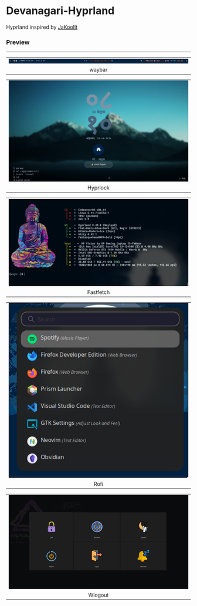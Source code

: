 # Devanagari-Hyprland
Hyprland inspired by <a href="https://github.com/JaKooLit/Arch-Hyprland">JaKoolIt </a>
<h3>Preview</h3>
<hr>
<table align="center">
  <tr><td><img src="Preview/waybar.png" alt="Waybar"></td></tr>
  <tr><td align="center">waybar</td></tr>
</table>

<table align="center">
  <tr><td><img src="Preview/hyprlock.png" alt="Hyprlock"></td></tr>
  <tr><td align="center">Hyprlock</td></tr>
</table>

<table align="center">
  <tr><td><img src="Preview/fastfetch.png" alt="Fastfetch"></td></tr>
  <tr><td align="center">Fastfetch</td></tr>
</table>

<table align="center">
  <tr><td><img src="Preview/rofi.png" alt="Rofi"></td></tr>
  <tr><td align="center">Rofi</td></tr>
</table>
<table align="center">
  <tr><td><img src="Preview/wlogout.png" alt="Wlogout"></td></tr>
  <tr><td align="center">Wlogout</td></tr>
</table>

